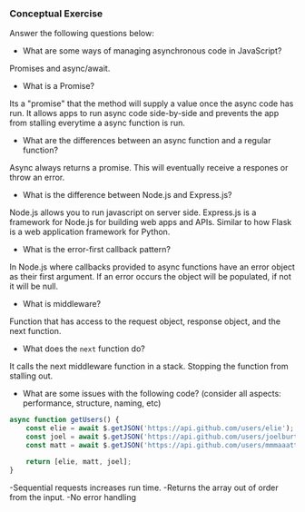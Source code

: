 ### Conceptual Exercise

Answer the following questions below:

-   What are some ways of managing asynchronous code in JavaScript?

Promises and async/await.

-   What is a Promise?

Its a "promise" that the method will supply a value once the async code has run. It allows apps to run async code side-by-side and prevents the app from stalling everytime a async function is run.

-   What are the differences between an async function and a regular function?

Async always returns a promise. This will eventually receive a respones or throw an error.

-   What is the difference between Node.js and Express.js?

Node.js allows you to run javascript on server side. Express.js is a framework for Node.js for building web apps and APIs. Similar to how Flask is a web application framework for Python.

-   What is the error-first callback pattern?

In Node.js where callbacks provided to async functions have an error object as their first argument. If an error occurs the object will be populated, if not it will be null.

-   What is middleware?

Function that has access to the request object, response object, and the next function.

-   What does the `next` function do?

It calls the next middleware function in a stack. Stopping the function from stalling out.

-   What are some issues with the following code? (consider all aspects: performance, structure, naming, etc)

```js
async function getUsers() {
    const elie = await $.getJSON('https://api.github.com/users/elie');
    const joel = await $.getJSON('https://api.github.com/users/joelburton');
    const matt = await $.getJSON('https://api.github.com/users/mmmaaatttttt');

    return [elie, matt, joel];
}
```

-Sequential requests increases run time.
-Returns the array out of order from the input.
-No error handling
